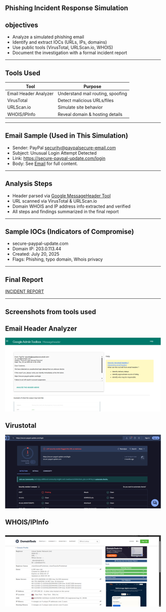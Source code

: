 ## Phishing Incident Response Simulation

## objectives

- Analyze a simulated phishing email
- Identify and extract IOCs (URLs, IPs, domains)
- Use public tools (VirusTotal, URLScan.io, WHOIS)
- Document the investigation with a formal incident report

---

##  Tools Used

| Tool        | Purpose                             |
|-------------|-------------------------------------|
| Email Header Analyzer | Understand mail routing, spoofing |
| VirusTotal  | Detect malicious URLs/files         |
| URLScan.io  | Simulate site behavior              |
| WHOIS/IPInfo | Reveal domain & hosting details     |

---

##  Email Sample (Used in This Simulation)

- Sender: PayPal <security@paypalsecure-email.com>
- Subject: Unusual Login Attempt Detected
- Link: <https://secure-paypal-update.com/login> 
- Body: See <a href="https://github.com/Ibrahim-Ajao/Email-Sample/blob/main/README.md">Email</a> for full content.

---

## Analysis Steps

- Header parsed via [Google MessageHeader Tool](https://toolbox.googleapps.com/apps/messageheader/)
- URL scanned via VirusTotal & URLScan.io
- Domain WHOIS and IP address info extracted and verified
- All steps and findings summarized in the final report

---

##  Sample IOCs (Indicators of Compromise)

- secure-paypal-update.com
- Domain IP: 203.0.113.44
- Created: July 20, 2025
- Flags: Phishing, typo domain, Whois privacy

---

## Final Report 

 <a href="https://github.com/Ibrahim-Ajao/Incident_report">INCIDENT REPORT</a>

---
## Screenshots from tools used

## Email Header Analyzer
![](./Google.png)

## Virustotal
![Virustotal](./virustotal.png)

## WHOIS/IPInfo
![](./whois.png)
---
